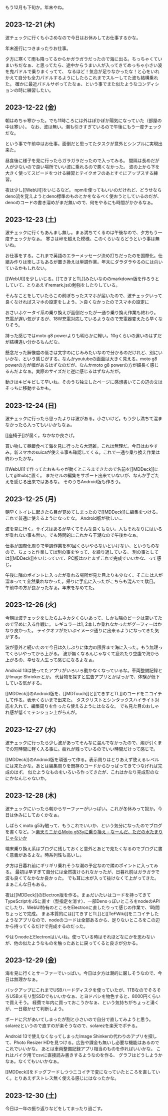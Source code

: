 もう12月も下旬か。年末やね。

## 2023-12-21 (木)

波チェックに行くも小さめなので今日はお休みしてお仕事するかな。

年末進行につきまったりお仕事。

夕方に寒くて雨も降ってるからかガラガラだったので海に出る。ちっちゃくていまいちだなぁ、と思ってたら、途中からうまい人が入ってきてめっちゃ小さい波を鬼パドルで乗りまくってて、
なるほど！気合が足りなかったな！と心をいれかえて自分も全力パドルするようにしたらこれまでスルーしてた波も結構乗れた。
確かに最近パドルサボってたなぁ、という事でまた似たようなコンディションの時に練習したい。

## 2023-12-22 (金)

朝はめちゃ寒かった。でも11時ころには外はぽかぽか陽気になっていた（部屋の中は寒い）。
なお、波は無い。潮も引きすぎているので午後にもう一度チェックだな。

という事で午前中はお仕事。面倒だと思ってたタスクが意外とシンプルに実現出来た。

昼食後に様子を見に行ったらガラガラだったので入ってみる。
間隔は長めだが人が少ないので良い場所でいい波に乗れるので悪くなかった。
波の上から下を大きく使ってスピードをつける練習とテイクオフのあとすぐにアップスする練習。

夜は少し[[WebUI]]をいじるなど。
npmを使ってもいいのだけれど、どうせならdeno流を覚えようとdeno標準のものとかをなるべく使おうとしているのだが、denoのコードの書き溜めがまだ無いので、何をやるにも時間がかかるなぁ。

## 2023-12-23 (土)

波チェックに行くもあんまし無し。まぁ満ちてくるのは午後なので、夕方もう一度チェックかなぁ。
寒さは峠を超えた模様。このくらいならどうという事は無いね。

お仕事をする。これまで英語のエラーメッセージ決め打ちだったのを国際化。仕組み作りは楽しさもあるが置き換えは単調作業。年末にダラダラやるのには向いているかもしれない。

[[WebUI]]を少しいじる。[[てきすとTL]]みたいなののmarkdown版を作ろうとしていて、とりあえずremark.jsの勉強をしたりしている。

そんなことをしていたらこの前ぽちったスマホが届いたので、波チェックいって良くなければスマホの設定をしよう。＞良くなかったのでスマホの設定に

おさいふケータイ系の乗り換えが面倒だったが一通り乗り換え作業も終わり。
充電が遅い気がするが、18W充電対応しているようなので充電器変えたら早くなりそう。

持った感じではmoto g8 powerよりも明らかに軽い。10gくらいの違いのはずだが結構違い分かるもんだな。

懸念だった解像度の低さは文字のにじみみたいなので分かるのだけれど、別にいいかな、という感じがする。なんかyoutubeの画面は大きく見える。moto g8 powerの方が幅があるはずなのだが、なんかmoto g8 powerの方が細長く感じるんだよなぁ。実際のサイズだと逆に感じるはずなんだが。

動きはキビキビして早いね。そのうち独立したページに感想書いてこの辺の文はそっちに移動するかも。

## 2023-12-24 (日)

波チェックに行ったら思ったよりは波がある。小さいけど。もう少し満ちて混まなかったら入ってもいいかもなぁ。

[[座椅子]]が届く。なかなか良さげ。

買い物して昼飯食べて海を見に行ったら大混雑。これは無理だ。今日はおやすみ。新スマホのsuicaが使える事も確認してくる。これで一通り乗り換え作業は終わったかな。

[[WebUI]]で作ってたおもちゃが動くところまできたので名前を[[MDDeck]]にしてgithubに置く。
まだセルの編集をサポート出来ていないが、なんか手ごたえを感じる出来ではあるな。
そのうちAndroid版も作ろう。

## 2023-12-25 (月)

朝早くトイレに起きたら目が覚めてしまったので[[MDDeck]]に編集をつける。これで普通に使えるようになったな。
Android版が欲しい...

波を見に行く。サイズはあるが早くてそんな良くもない。人もそれなりにはいるが乗れない事も無い。でも時間的にこれから干潮なので午後かなぁ。

仕事が国際化周りで単調作業を80回くらいやらないといけない、というものなので、ちょっと作業しては別の事をやって、を繰り返している。
別の事としては[[MDDeck]]をいじっていて、PC版はひとまずこれで完成でいいかな、って感じ。

午後に隣のポイントに入ったが乗れる場所が見た目よりも少なく、そこには人が溜まってて全然乗れなかった。帰りに手広に入ったがこちらも混んでて駄目。
午前中の方が良かったなぁ。年末をなめてた。

## 2023-12-26 (火)

今朝は波チェックをしたらムネカタくらいあって、しかも隣のピークは空いてたので早めに入る作戦に。
レギュラーは1, 2本しか乗れなかったがグーフィーはかなり良かった。
テイクオフがだいぶイメージ通りに出来るようになってきた気がする。

波が意外と続いたので今日は久しぶりに体力の限界まで海に入った。もう無理ってくらいやってから上がる。
波が無くなるんじゃなくて疲れたり空腹で海から上がるの、幸せな人生って感じになるよなぁ。

Android 13は使ってたアプリがいろいろ動かなくなっているな。車両整備記録とかImage Shrinkerとか。
代替物を探すと広告アプリとかばっかで、体験が低下している気がする。

[[MDDeck]]のAndroid版を、[[MDTouch]]と[[てきすとTL]]のコードをニコイチして作る。表示くらいまで出来た。
タスクリストとシンタックスハイライト対応を入れて、編集周りを作ったら使えるようにはなるな。
でも見た目のおしゃれ感が低くてテンション上がらんが。

## 2023-12-27 (水)

波チェックに行ったら少し波があってそんなに混んでなかったので、潮が引くまでの短時間に軽く入る事に。疲れが残っているのでいい時間だけって感じで。

[[MDDeck]]のAndroid版を頑張って作る。表示周りはとりあえず使えるレベルには来たかな。あとは編集周りを既存のコードからひっぱってきてつなげれば完成のはず。
似たようなものをいろいろ作ってきたが、これはかなり完成形のなにかなんじゃないか。

## 2023-12-28 (木)

波チェックにいったら朝からサーファーがいっぱい。これが冬休みって奴か。今日は休みにしておくかなぁ。

しばらくmoto g53y触って、もうこれでいいか、という気分になったのでブログを書くなど。＞[楽天ミニからMoto g53yに乗り換え - なーんだ、ただの水たまりじゃないか](https://karino2.github.io/2023/12/28/bye_rakuten_mini_hello_moto_g53y.html)

端末乗り換え系はブログに残しておくと意外とあとで見たくなるのでブログに書く意義があるよな。時系列性も高いし。

夕方は日暮れ前にギリギリ乗れそうな潮の予定なので隣のポイントに入ってみる。
最初は早すぎて自分には全然抜けられなかったが、日暮れ前はガラガラで波も良くてなかなか良かった。
でも耳に水が入って抜けなくて上がってきた。まぁこんな日もある。

夜は[[MDDeck]]のElectron版を作る。まぁだいたいはコードを持ってきてTypeScriptをJSに直す（型指定を消す）、一部DenoっぽいところをnodeのAPIにしたり、WebUI特有のところをElectronに直したりって感じの作業で、1時間ちょっとで完成。
まぁ本質的には[[てきすとTL]]と[[TeFWiki]]をニコイチしたようなアプリなので、nodeのコードは全部あるから、足りないところをこの辺から持ってくるだけで完成するのだった。

やはりnodeとElectronはいいね。使っている時はそれほどなにかを思わないが、他の似たようなものを触ったあとに戻ってくると良さが分かる。

## 2023-12-29 (金)

海を見に行くとサーファーでいっぱい。今日は夕方は潮的に厳しそうなので、今日は無理かなぁ。

バックアップにこれまでUSBハードディスクを使っていたが、1TBなのでそろそろUSBメモリ型SSDでもいいかなぁ、とヨドバシを物色すると、8000円くらいで買えそう。
経費で年内に買っておこうかなぁ、という気持ちがちょっと湧くが、一日寝かせて判断しよう。

ボードに穴があいてしまったが割と小さいので自分で直してみようと思う。solarezというので直すのが楽そうなので、solarezを楽天でポチる。

Android 13で使えなくなってしまったImage Shinkerの代わりのアプリを探して、Photo Resizer HDを見つける。広告や課金も無いし必要な機能はあるのでこれでいいかな。
あとは車両整備記録アプリ相当のものを作ればいいかな。
これはバイク用でcsvに直接読み書きするようなのを作る、
グラフはどうしようかなぁ。なくてもいいかなぁ。

[[MDDeck]]をドッグフードしつつニコイチで変になっていたところを直していく。とりあえずストレス無く使える感じにはなったかな。

## 2023-12-30 (土)

今日は一年の振り返りなどをしてまったり過ごす。